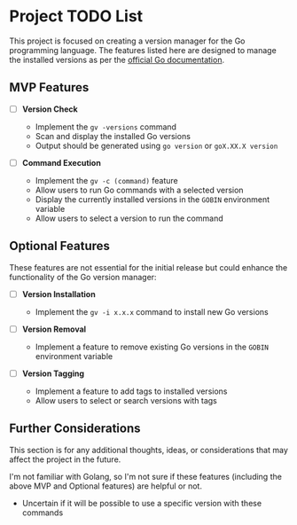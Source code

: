 # Project TODO List

This project is focused on creating a version manager for the Go programming language. The features listed here are designed to manage the installed versions as per the [official Go documentation](https://go.dev/doc/manage-install).


## MVP Features

- [ ] **Version Check**
  - Implement the `gv -versions` command
  - Scan and display the installed Go versions
  - Output should be generated using `go version` or `goX.XX.X version`

- [ ] **Command Execution**
  - Implement the `gv -c (command)` feature
  - Allow users to run Go commands with a selected version
  - Display the currently installed versions in the `GOBIN` environment variable
  - Allow users to select a version to run the command


## Optional Features

These features are not essential for the initial release but could enhance the functionality of the Go version manager:

- [ ] **Version Installation**
  - Implement the `gv -i x.x.x` command to install new Go versions

- [ ] **Version Removal**
  - Implement a feature to remove existing Go versions in the `GOBIN` environment variable

- [ ] **Version Tagging**
  - Implement a feature to add tags to installed versions
  - Allow users to select or search versions with tags


## Further Considerations

This section is for any additional thoughts, ideas, or considerations that may affect the project in the future.

I'm not familiar with Golang, so I'm not sure if these features (including the above MVP and Optional features) are helpful or not.

- Uncertain if it will be possible to use a specific version with these commands
